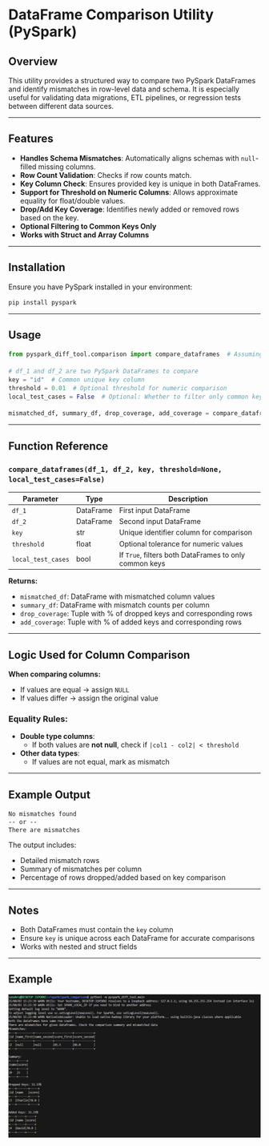 # DataFrame Comparison Utility (PySpark)

## Overview
This utility provides a structured way to compare two PySpark DataFrames and identify mismatches in row-level data and schema. It is especially useful for validating data migrations, ETL pipelines, or regression tests between different data sources.

---

## Features
- **Handles Schema Mismatches**: Automatically aligns schemas with `null`-filled missing columns.
- **Row Count Validation**: Checks if row counts match.
- **Key Column Check**: Ensures provided key is unique in both DataFrames.
- **Support for Threshold on Numeric Columns**: Allows approximate equality for float/double values.
- **Drop/Add Key Coverage**: Identifies newly added or removed rows based on the key.
- **Optional Filtering to Common Keys Only**
- **Works with Struct and Array Columns**

---

## Installation
Ensure you have PySpark installed in your environment:
```bash
pip install pyspark
```

---

## Usage
```python
from pyspark_diff_tool.comparison import compare_dataframes  # Assuming the file is named compare_module.py

# df_1 and df_2 are two PySpark DataFrames to compare
key = "id"  # Common unique key column
threshold = 0.01  # Optional threshold for numeric comparison
local_test_cases = False  # Optional: Whether to filter only common keys

mismatched_df, summary_df, drop_coverage, add_coverage = compare_dataframes(df_1, df_2, key, threshold, local_test_cases)
```

---

## Function Reference
### `compare_dataframes(df_1, df_2, key, threshold=None, local_test_cases=False)`
| Parameter        | Type     | Description |
|------------------|----------|-------------|
| `df_1`           | DataFrame| First input DataFrame |
| `df_2`           | DataFrame| Second input DataFrame |
| `key`            | str      | Unique identifier column for comparison |
| `threshold`      | float    | Optional tolerance for numeric values |
| `local_test_cases` | bool   | If `True`, filters both DataFrames to only common keys |

**Returns:**
- `mismatched_df`: DataFrame with mismatched column values
- `summary_df`: DataFrame with mismatch counts per column
- `drop_coverage`: Tuple with % of dropped keys and corresponding rows
- `add_coverage`: Tuple with % of added keys and corresponding rows

---

## Logic Used for Column Comparison
**When comparing columns:**
- If values are equal → assign `NULL`
- If values differ → assign the original value

### Equality Rules:
- **Double type columns**:
  - If both values are **not null**, check if `|col1 - col2| < threshold`
- **Other data types**:
  - If values are not equal, mark as mismatch

---

## Example Output
```text
No mismatches found
-- or --
There are mismatches
```

The output includes:
- Detailed mismatch rows
- Summary of mismatches per column
- Percentage of rows dropped/added based on key comparison

---

## Notes
- Both DataFrames must contain the `key` column
- Ensure `key` is unique across each DataFrame for accurate comparisons
- Works with nested and struct fields

---

## Example
![alt text](comparison.png)
